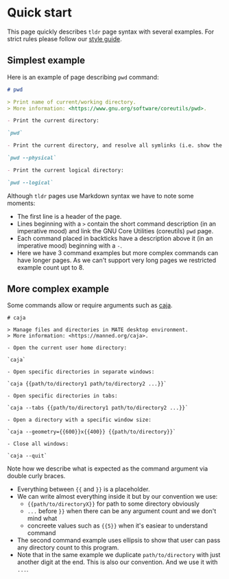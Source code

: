 # Quick start

This page quickly describes `tldr` page syntax with several examples. For strict rules please follow our [style guide](https://github.com/tldr-pages/tldr/blob/main/contributing-guides/style-guide.md).

## Simplest example

Here is an example of page describing `pwd` command:

```md
# pwd

> Print name of current/working directory.
> More information: <https://www.gnu.org/software/coreutils/pwd>.

- Print the current directory:

`pwd`

- Print the current directory, and resolve all symlinks (i.e. show the "physical" path):

`pwd --physical`

- Print the current logical directory:

`pwd --logical`
```

Although `tldr` pages use Markdown syntax we have to note some moments:

- The first line is a header of the page.
- Lines beginning with a `>` contain the short command description (in an imperative mood) and link the GNU Core Utilities (coreutils) `pwd` page.
- Each command placed in backticks have a description above it (in an imperative mood) beginning with a `-`.
- Here we have 3 command examples but more complex commands can have longer pages. As we can't support very long pages we restricted example count upt to 8.

## More complex example

Some commands allow or require arguments such as [caja](https://manned.org/caja).

```
# caja

> Manage files and directories in MATE desktop environment.
> More information: <https://manned.org/caja>.

- Open the current user home directory:

`caja`

- Open specific directories in separate windows:

`caja {{path/to/directory1 path/to/directory2 ...}}`

- Open specific directories in tabs:

`caja --tabs {{path/to/directory1 path/to/directory2 ...}}`

- Open a directory with a specific window size:

`caja --geometry={{600}}x{{400}} {{path/to/directory}}`

- Close all windows:

`caja --quit`
```

Note how we describe what is expected as the command argument via double curly braces.

- Everything between `{{` and `}}` is a placeholder.
- We can write almost everything inside it but by our convention we use:
  - `{{path/to/directoryX}}` for path to some directory obviously
  - `...` before `}}` when there can be any argument count and we don't mind what
  - concreete values such as `{{5}}` when it's easiear to understand command
- The second command example uses ellipsis to show that user can pass any directory count to this program.
- Note that in the same example we duplicate `path/to/directory` with just another digit at the end. This is also our convention.
  And we use it with `...`.


